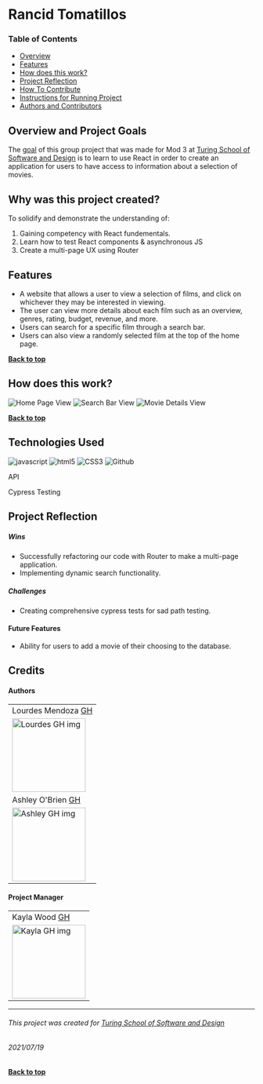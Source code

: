 # Rancid Tomatillos
### Table of Contents
- [Overview](#overview-and-project-goals)
- [Features](#features)
- [How does this work?](#how-does-this-work)
- [Project Reflection](#project-reflection)
- [How To Contribute](#want-to-contribute)
- [Instructions for Running Project](#Instructions-for-running-project)
- [Authors and Contributors](#credits)

## Overview and Project Goals
The [goal](https://frontend.turing.edu/projects/module-3/rancid-tomatillos-v3.html) of this group project that was made for Mod 3 at [Turing School of Software and Design](https://turing.io/) is to learn to use React in order to create an application for users to have access to information about a selection of movies. 

## Why was this project created?
To solidify and demonstrate the understanding of:
1. Gaining competency with React fundementals.
2. Learn how to test React components & asynchronous JS
3. Create a multi-page UX using Router

## Features
* A website that allows a user to view a selection of films, and click on whichever they may be interested in viewing. 
* The user can view more details about each film such as an overview, genres, rating, budget, revenue, and more. 
* Users can search for a specific film through a search bar. 
* Users can also view a randomly selected film at the top of the home page.  

**[Back to top](#table-of-contents)**

## How does this work?

![Home Page View]()
![Search Bar View]()
![Movie Details View]()  


**[Back to top](#table-of-contents)**

## Technologies Used
<p align="left">
  <img src="https://img.shields.io/badge/javascript%20-%23323330.svg?&style=for-the-badge&logo=javascript&logoColor=%23F7DF1E" alt="javascript" />
  <img src="https://img.shields.io/badge/html5%20-%23E34F26.svg?&style=for-the-badge&logo=html5&logoColor=white" alt="html5"/>
  <img src="https://img.shields.io/badge/css3%20-%231572B6.svg?&style=for-the-badge&logo=css3&logoColor=white" alt="CSS3"/>
  <img src="https://img.shields.io/badge/GitHub-100000?style=for-the-badge&logo=github&logoColor=white" alt="Github" />
  <p>API</p>
  <p>Cypress Testing</p>


## Project Reflection

##### Wins
* Successfully refactoring our code with Router to make a multi-page application. 
* Implementing dynamic search functionality. 

##### Challenges
* Creating comprehensive cypress tests for sad path testing. 

#### Future Features
* Ability for users to add a movie of their choosing to the database.


## Credits
#### Authors
<table>
    <tr>
        <td> Lourdes Mendoza <a href="https://github.com/mendozalourdes/intention-timer">GH</td>
    </tr>
    </tr>
    <td><img src="https://avatars.githubusercontent.com/u/78240633?v=4" alt="Lourdes GH img"
 width="150" height="auto" /></td>
    <tr>
     <tr>
          <td> Ashley O'Brien <a href="https://github.com/AshleyOh-bit">GH</td>
    </tr>
    </tr>
 <td><img src="https://avatars.githubusercontent.com/u/76665215?v=4" alt="Ashley GH img"
width="150" height="auto" /></td>
</table>

#### Project Manager
<table>
    <tr>
         <td> Kayla Wood <a href="https://github.com/kaylaewood">GH</td>
    </tr>
    </tr>
    <td><img src="https://avatars.githubusercontent.com/u/51416773?v=4" alt="Kayla GH img"
 width="150" height="auto" /></td>
</tr>
</table>

**************************************************************************
###### This project was created for [Turing School of Software and Design](https://turing.io/)
###### 2021/07/19
**[Back to top](#table-of-contents)**